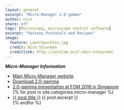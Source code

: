 ```yaml
---
layout: general 
excerpt: "Micro-Manager 2.0 gamma"
author: nico
share: off
tags: [Microscopy, microscope control software]
excerpt: "Various Protocols and Recipes"
image:
  feature: LaserSpeckles.jpg
  credit: Nico Stuurman
  creditlink: http://valelab.ucsf.edu/~nstuurman
---
```

***Micro-Manager Information*** 



<ul>
   <li class="limm"><a href="https://micro-manager.org">Main Micro-Manager website</a></li>
   <li class="limm"><a href="https://valelab.ucsf.edu/~nico/mm2gamma">Download 2.0-gamma</a></li>
   <li class="limm"><a href="https://valelab.ucsf.edu/~nico/fom">2.0-gamma presentation at FOM 2018 in Singapore</a></li>
   {% for post in site.categories.micro-manager %}
   <li class="limm">
      <a href="{{ site.url }}{{ post.url }}">{{ post.title }}</a>
      {{ post.excerpt }}
   </li>
   {% endfor %}
</ul>

